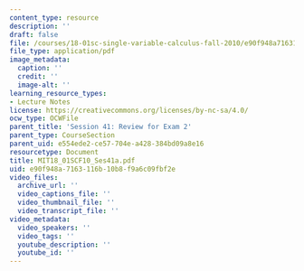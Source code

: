 ```yaml
---
content_type: resource
description: ''
draft: false
file: /courses/18-01sc-single-variable-calculus-fall-2010/e90f948a7163116b10b8f9a6c09fbf2e_MIT18_01SCF10_Ses41a.pdf
file_type: application/pdf
image_metadata:
  caption: ''
  credit: ''
  image-alt: ''
learning_resource_types:
- Lecture Notes
license: https://creativecommons.org/licenses/by-nc-sa/4.0/
ocw_type: OCWFile
parent_title: 'Session 41: Review for Exam 2'
parent_type: CourseSection
parent_uid: e554ede2-ce57-704e-a428-384bd09a8e16
resourcetype: Document
title: MIT18_01SCF10_Ses41a.pdf
uid: e90f948a-7163-116b-10b8-f9a6c09fbf2e
video_files:
  archive_url: ''
  video_captions_file: ''
  video_thumbnail_file: ''
  video_transcript_file: ''
video_metadata:
  video_speakers: ''
  video_tags: ''
  youtube_description: ''
  youtube_id: ''
---
```

